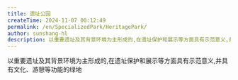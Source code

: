 ```yaml
---
title: 遗址公园
createTime: 2024-11-07 00:12:49
permalink: /en/SpecializedPark/HeritagePark/
author: sunshang-hl
description: 以重要遗址及其背景环境为主形成的,在遗址保护和展示等方面具有示范意义,并具有文化、游憩等功能的绿地
---
```


以重要遗址及其背景环境为主形成的,在遗址保护和展示等方面具有示范意义,并具有文化、游憩等功能的绿地